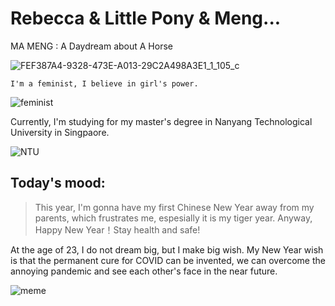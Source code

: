 # Rebecca & Little Pony & Meng...

MA MENG : A Daydream about A Horse

![FEF387A4-9328-473E-A013-29C2A498A3E1_1_105_c](https://user-images.githubusercontent.com/97417416/151339972-60a1761b-2882-4b81-b0bc-50193d2e5ec8.jpeg)

`I'm a feminist, I believe in girl's power.`

![feminist](https://user-images.githubusercontent.com/97417416/151649915-7e98a631-ac77-40e6-9f68-4c1a318e7c07.JPG)

Currently, I'm studying for my master's degree in Nanyang Technological University in Singpaore.

![NTU](https://user-images.githubusercontent.com/97417416/151649943-5aa3b204-9b8f-4b2c-afc5-901dd3a98021.jpeg)

Today's mood:
--- 
>This year, I'm gonna have my first Chinese New Year away from my parents, which frustrates me, espesially it is my tiger year.
>Anyway, Happy New Year！Stay health and safe!
    
At the age of 23, I do not dream big, but I make big wish.
My New Year wish is that the permanent cure for COVID can be invented, we can overcome the annoying pandemic and see each other's face in the near future.

![meme](https://user-images.githubusercontent.com/97417416/151649952-dd6d0e40-3524-4d77-9df0-15e2a2dd85fb.JPG)
